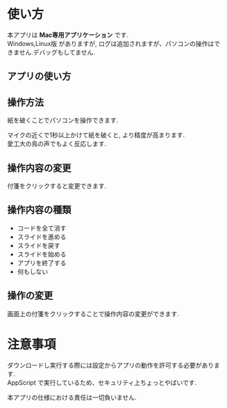 # 使い方

本アプリは **Mac専用アプリケーション** です.  
Windows,Linux版 がありますが, ログは追加されますが、パソコンの操作はできません.デバッグもしてません.

## アプリの使い方
## 操作方法
紙を破くことでパソコンを操作できます.  

マイクの近くで1秒以上かけて紙を破くと, より精度が高まります.  
愛工大の鳥の声でもよく反応します.

## 操作内容の変更
付箋をクリックすると変更できます.  

## 操作内容の種類

- コードを全て消す
- スライドを進める
- スライドを戻す
- スライドを始める
- アプリを終了する
- 何もしない

## 操作の変更

画面上の付箋をクリックすることで操作内容の変更ができます.

# 注意事項

ダウンロードし実行する際には設定からアプリの動作を許可する必要があります.  
AppScript で実行しているため、セキュリティ上ちょっとやばいです.  

本アプリの仕様における責任は一切負いません.
